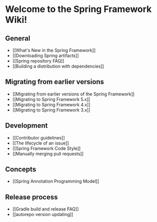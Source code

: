 # Welcome to the Spring Framework Wiki!

## General

* [[What's New in the Spring Framework]]
* [[Downloading Spring artifacts]]
* [[Spring repository FAQ]]
* [[Building a distribution with dependencies]]

## Migrating from earlier versions

* [[Migrating from earlier versions of the Spring Framework]]
* [[Migrating to Spring Framework 5.x]]
* [[Migrating to Spring Framework 4.x]]
* [[Migrating to Spring Framework 3.x]]

## Development

* [[Contributor guidelines]]
* [[The lifecycle of an issue]]
* [[Spring Framework Code Style]]
* [[Manually merging pull requests]]

## Concepts

* [[Spring Annotation Programming Model]]

## Release process

* [[Gradle build and release FAQ]]
* [[autorepo version updating]]
